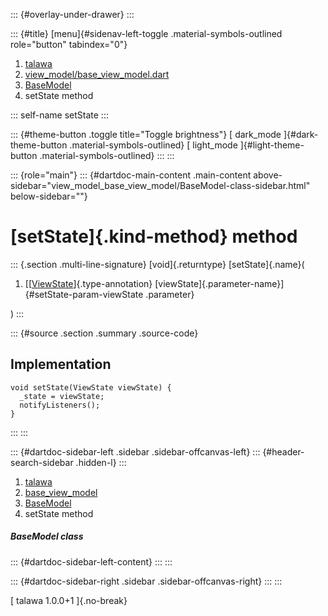 ::: {#overlay-under-drawer}
:::

::: {#title}
[menu]{#sidenav-left-toggle .material-symbols-outlined role="button"
tabindex="0"}

1.  [talawa](../../index.html)
2.  [view_model/base_view_model.dart](../../view_model_base_view_model/)
3.  [BaseModel](../../view_model_base_view_model/BaseModel-class.html)
4.  setState method

::: self-name
setState
:::

::: {#theme-button .toggle title="Toggle brightness"}
[ dark_mode ]{#dark-theme-button .material-symbols-outlined} [
light_mode ]{#light-theme-button .material-symbols-outlined}
:::
:::

::: {role="main"}
::: {#dartdoc-main-content .main-content above-sidebar="view_model_base_view_model/BaseModel-class-sidebar.html" below-sidebar=""}
<div>

# [setState]{.kind-method} method

</div>

::: {.section .multi-line-signature}
[void]{.returntype} [setState]{.name}(

1.  [[[ViewState](../../enums_enums/ViewState.html)]{.type-annotation}
    [viewState]{.parameter-name}]{#setState-param-viewState .parameter}

)
:::

::: {#source .section .summary .source-code}
## Implementation

``` language-dart
void setState(ViewState viewState) {
  _state = viewState;
  notifyListeners();
}
```
:::
:::

::: {#dartdoc-sidebar-left .sidebar .sidebar-offcanvas-left}
::: {#header-search-sidebar .hidden-l}
:::

1.  [talawa](../../index.html)
2.  [base_view_model](../../view_model_base_view_model/)
3.  [BaseModel](../../view_model_base_view_model/BaseModel-class.html)
4.  setState method

##### BaseModel class

::: {#dartdoc-sidebar-left-content}
:::
:::

::: {#dartdoc-sidebar-right .sidebar .sidebar-offcanvas-right}
:::
:::

[ talawa 1.0.0+1 ]{.no-break}

